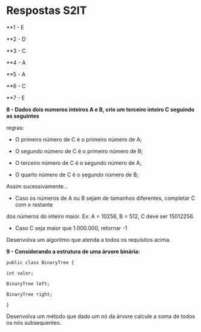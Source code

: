 # Respostas S2IT

**1 - E

**2 - D

**3 - C

**4 - A

**5 - A

**6 - C

**7 - E

**8 - Dados dois numeros inteiros A e B, crie um terceiro inteiro C seguindo as seguintes**

regras:

- O primeiro número de C é o primeiro número de A;

- O segundo número de C é o primeiro número de B;

- O terceiro número de C é o segundo número de A;

- O quarto número de C é o segundo número de B;

Assim sucessivamente...

- Caso os números de A ou B sejam de tamanhos diferentes, completar C com o restante

dos números do inteiro maior. Ex: A = 10256, B = 512, C deve ser 15012256.

- Caso C seja maior que 1.000.000, retornar -1

Desenvolva um algoritmo que atenda a todos os requisitos acima.

**9 - Considerando a estrutura de uma árvore binária:**

```
public class BinaryTree {

int valor;

BinaryTree left;

BinaryTree right;

}
```
Desenvolva um método que dado um nó da árvore calcule a soma de todos os nós subsequentes.
